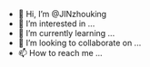 - 👋 Hi, I’m @JINzhouking
- 👀 I’m interested in ...
- 🌱 I’m currently learning ...
- 💞️ I’m looking to collaborate on ...
- 📫 How to reach me ...

<!---
JINzhouking/JINzhouking is a ✨ special ✨ repository because its `README.md` (this file) appears on your GitHub profile.
You can click the Preview link to take a look at your changes.
--->
